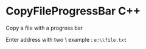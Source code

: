 # CopyFileProgressBar C++



Copy a file with a progress bar 

Enter address with two \ example : 
``` e:\\file.txt ```
